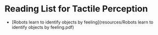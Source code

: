 # Reading List for Tactile Perception
* [Robots learn to identify objects by feeling](resources/Robots learn to identify objects by feeling.pdf)